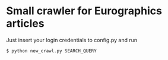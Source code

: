 # Small crawler for Eurographics articles

Just insert your login credentials to config.py and run 
```bash
$ python new_crawl.py SEARCH_QUERY
```
